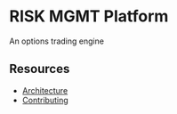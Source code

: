 # RISK MGMT Platform

An options trading engine

## Resources

- [Architecture](./ARCHITECTURE.md)
- [Contributing](./CONTRIBUTING.md)
